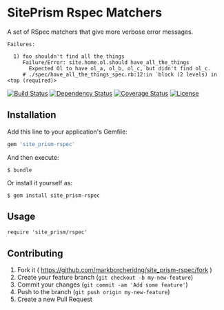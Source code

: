 # SitePrism Rspec Matchers

A set of RSpec matchers that give more verbose error messages.

```
Failures:

  1) foo shouldn't find all the things
     Failure/Error: site.home.ol.should have_all_the_things
       Expected Ol to have ol_a, ol_b, ol_c, but didn't find ol_c.
     # ./spec/have_all_the_things_spec.rb:12:in `block (2 levels) in <top (required)>
```

[![Build Status](https://travis-ci.org/MarkBorcherding/site_prism-rspec.svg?branch=master)](https://travis-ci.org/MarkBorcherding/site_prism-rspec)
[![Dependency Status](https://gemnasium.com/MarkBorcherding/site_prism-rspec.svg)](https://gemnasium.com/MarkBorcherding/site_prism-rspec)
[![Coverage Status](https://coveralls.io/repos/MarkBorcherding/site_prism-rspec/badge.png)](https://coveralls.io/r/MarkBorcherding/site_prism-rspec)
[![License](http://img.shields.io/:license-mit-blue.svg)](http://badges.mit-license.org)

## Installation

Add this line to your application's Gemfile:

```ruby
gem 'site_prism-rspec'
```

And then execute:

    $ bundle

Or install it yourself as:

    $ gem install site_prism-rspec

## Usage

```
require 'site_prism/rspec'
```

## Contributing

1. Fork it ( https://github.com/markborcheridng/site_prism-rspec/fork )
2. Create your feature branch (`git checkout -b my-new-feature`)
3. Commit your changes (`git commit -am 'Add some feature'`)
4. Push to the branch (`git push origin my-new-feature`)
5. Create a new Pull Request
